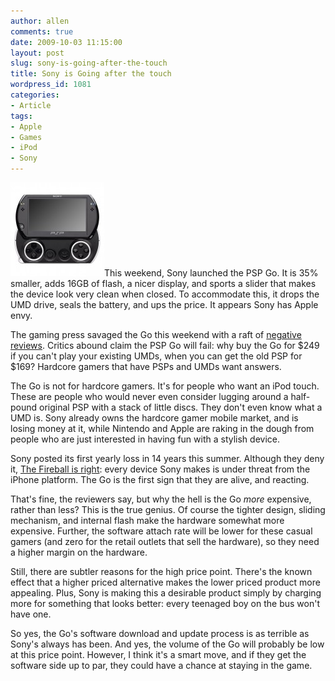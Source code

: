 ```yaml
---
author: allen
comments: true
date: 2009-10-03 11:15:00
layout: post
slug: sony-is-going-after-the-touch
title: Sony is Going after the touch
wordpress_id: 1081
categories:
- Article
tags:
- Apple
- Games
- iPod
- Sony
---
```


[![It's like a touch with a slideout of awesome.](/images/wp-uploads/2009/10/psp-go-large-150x150.jpg)](/images/wp-uploads/2009/10/psp-go-large.jpg)This weekend, Sony launched the PSP Go. It is 35% smaller, adds 16GB of flash, a nicer display, and sports a slider that makes the device look very clean when closed. To accommodate this, it drops the UMD drive, seals the battery, and ups the price. It appears Sony has Apple envy.

The gaming press savaged the Go this weekend with a raft of [negative reviews](http://arstechnica.com/gaming/reviews/2009/10/psp-go-review-sony-is-charging-you-much-more-for-much-less.ars). Critics abound claim the PSP Go will fail: why buy the Go for $249 if you can't play your existing UMDs, when you can get the old PSP for $169? Hardcore gamers that have PSPs and UMDs want answers.

The Go is not for hardcore gamers. It's for people who want an iPod touch. These are people who would never even consider lugging around a half-pound original PSP with a stack of little discs. They don't even know what a UMD is. Sony already owns the hardcore gamer mobile market, and is losing money at it, while Nintendo and Apple are raking in the dough from people who are just interested in having fun with a stylish device.

Sony posted its first yearly loss in 14 years this summer. Although they deny it, [The Fireball is right](http://daringfireball.net/linked/2009/08/20/sony-iphone): every device Sony makes is under threat from the iPhone platform. The Go is the first sign that they are alive, and reacting.

That's fine, the reviewers say, but why the hell is the Go _more_ expensive, rather than less? This is the true genius. Of course the tighter design, sliding mechanism, and internal flash make the hardware somewhat more expensive. Further, the software attach rate will be lower for these casual gamers (and zero for the retail outlets that sell the hardware), so they need a higher margin on the hardware.

Still, there are subtler reasons for the high price point. There's the known effect that a higher priced alternative makes the lower priced product more appealing. Plus, Sony is making this a desirable product simply by charging more for something that looks better: every teenaged boy on the bus won't have one.

So yes, the Go's software download and update process is as terrible as Sony's always has been. And yes, the volume of the Go will probably be low at this price point. However, I think it's a smart move, and if they get the software side up to par, they could have a chance at staying in the game.
